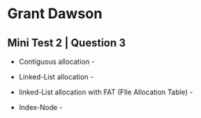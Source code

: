 
# Grant Dawson

## Mini Test 2 | Question 3

* Contiguous allocation - 

* Linked-List allocation - 

* linked-List allocation with FAT (FIle Allocation Table) - 

* Index-Node - 


